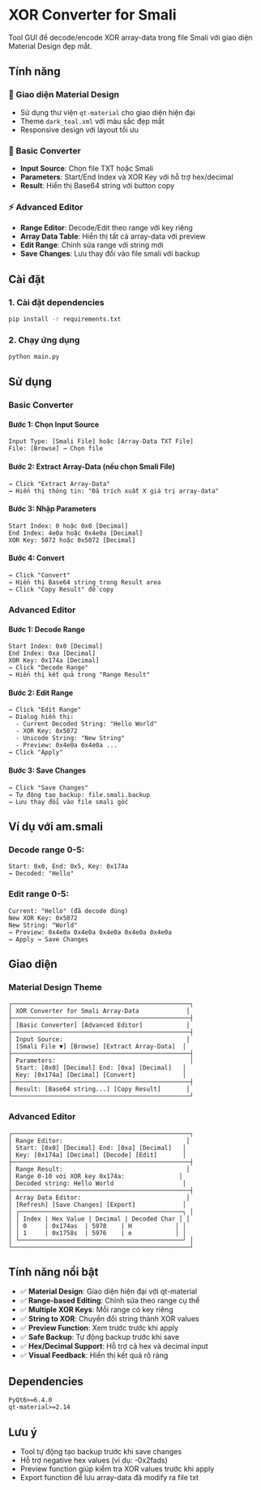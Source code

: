 # XOR Converter for Smali

Tool GUI để decode/encode XOR array-data trong file Smali với giao diện Material Design đẹp mắt.

## Tính năng

### 🎨 Giao diện Material Design
- Sử dụng thư viện `qt-material` cho giao diện hiện đại
- Theme `dark_teal.xml` với màu sắc đẹp mắt
- Responsive design với layout tối ưu

### 🔧 Basic Converter
- **Input Source**: Chọn file TXT hoặc Smali
- **Parameters**: Start/End Index và XOR Key với hỗ trợ hex/decimal
- **Result**: Hiển thị Base64 string với button copy

### ⚡ Advanced Editor
- **Range Editor**: Decode/Edit theo range với key riêng
- **Array Data Table**: Hiển thị tất cả array-data với preview
- **Edit Range**: Chỉnh sửa range với string mới
- **Save Changes**: Lưu thay đổi vào file smali với backup

## Cài đặt

### 1. Cài đặt dependencies
```bash
pip install -r requirements.txt
```

### 2. Chạy ứng dụng
```bash
python main.py
```

## Sử dụng

### Basic Converter

#### Bước 1: Chọn Input Source
```
Input Type: [Smali File] hoặc [Array-Data TXT File]
File: [Browse] → Chọn file
```

#### Bước 2: Extract Array-Data (nếu chọn Smali File)
```
→ Click "Extract Array-Data"
→ Hiển thị thông tin: "Đã trích xuất X giá trị array-data"
```

#### Bước 3: Nhập Parameters
```
Start Index: 0 hoặc 0x0 [Decimal]
End Index: 4e0a hoặc 0x4e0a [Decimal]  
XOR Key: 5072 hoặc 0x5072 [Decimal]
```

#### Bước 4: Convert
```
→ Click "Convert"
→ Hiển thị Base64 string trong Result area
→ Click "Copy Result" để copy
```

### Advanced Editor

#### Bước 1: Decode Range
```
Start Index: 0x0 [Decimal]
End Index: 0xa [Decimal]
XOR Key: 0x174a [Decimal]
→ Click "Decode Range"
→ Hiển thị kết quả trong "Range Result"
```

#### Bước 2: Edit Range
```
→ Click "Edit Range"
→ Dialog hiển thị:
  - Current Decoded String: "Hello World"
  - XOR Key: 0x5072
  - Unicode String: "New String"
  - Preview: 0x4e0a 0x4e0a ...
→ Click "Apply"
```

#### Bước 3: Save Changes
```
→ Click "Save Changes"
→ Tự động tạo backup: file.smali.backup
→ Lưu thay đổi vào file smali gốc
```

## Ví dụ với am.smali

### Decode range 0-5:
```
Start: 0x0, End: 0x5, Key: 0x174a
→ Decoded: "Hello"
```

### Edit range 0-5:
```
Current: "Hello" (đã decode đúng)
New XOR Key: 0x5072
New String: "World"
→ Preview: 0x4e0a 0x4e0a 0x4e0a 0x4e0a 0x4e0a
→ Apply → Save Changes
```

## Giao diện

### Material Design Theme
```
┌─────────────────────────────────────────────────┐
│ XOR Converter for Smali Array-Data             │
├─────────────────────────────────────────────────┤
│ [Basic Converter] [Advanced Editor]            │
├─────────────────────────────────────────────────┤
│ Input Source:                                  │
│ [Smali File ▼] [Browse] [Extract Array-Data]  │
├─────────────────────────────────────────────────┤
│ Parameters:                                     │
│ Start: [0x0] [Decimal] End: [0xa] [Decimal]   │
│ Key: [0x174a] [Decimal] [Convert]             │
├─────────────────────────────────────────────────┤
│ Result: [Base64 string...] [Copy Result]       │
└─────────────────────────────────────────────────┘
```

### Advanced Editor
```
┌─────────────────────────────────────────────────┐
│ Range Editor:                                  │
│ Start: [0x0] [Decimal] End: [0xa] [Decimal]   │
│ Key: [0x174a] [Decimal] [Decode] [Edit]       │
├─────────────────────────────────────────────────┤
│ Range Result:                                  │
│ Range 0-10 với XOR key 0x174a:               │
│ Decoded string: Hello World                   │
├─────────────────────────────────────────────────┤
│ Array Data Editor:                             │
│ [Refresh] [Save Changes] [Export]             │
│ ┌─────────────────────────────────────────────┐ │
│ │ Index | Hex Value | Decimal | Decoded Char │ │
│ │ 0     | 0x174as  | 5978    | H            │ │
│ │ 1     | 0x1758s  | 5976    | e            │ │
│ └─────────────────────────────────────────────┘ │
└─────────────────────────────────────────────────┘
```

## Tính năng nổi bật

- ✅ **Material Design**: Giao diện hiện đại với qt-material
- ✅ **Range-based Editing**: Chỉnh sửa theo range cụ thể
- ✅ **Multiple XOR Keys**: Mỗi range có key riêng
- ✅ **String to XOR**: Chuyển đổi string thành XOR values
- ✅ **Preview Function**: Xem trước trước khi apply
- ✅ **Safe Backup**: Tự động backup trước khi save
- ✅ **Hex/Decimal Support**: Hỗ trợ cả hex và decimal input
- ✅ **Visual Feedback**: Hiển thị kết quả rõ ràng

## Dependencies

```
PyQt6>=6.4.0
qt-material>=2.14
```

## Lưu ý

- Tool tự động tạo backup trước khi save changes
- Hỗ trợ negative hex values (ví dụ: -0x2fads)
- Preview function giúp kiểm tra XOR values trước khi apply
- Export function để lưu array-data đã modify ra file txt 